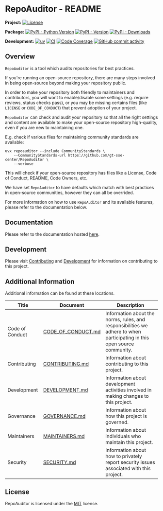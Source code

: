 # RepoAuditor - README

**Project:**
[![License](https://img.shields.io/github/license/gt-sse-center/RepoAuditor?color=dark-green)](https://github.com/gt-sse-center/RepoAuditor/blob/master/LICENSE)

**Package:**
[![PyPI - Python Version](https://img.shields.io/pypi/pyversions/repoauditor?color=dark-green)](https://pypi.org/project/repoauditor/)
[![PyPI - Version](https://img.shields.io/pypi/v/repoauditor?color=dark-green)](https://pypi.org/project/repoauditor/)
[![PyPI - Downloads](https://img.shields.io/pypi/dm/repoauditor)](https://pypistats.org/packages/repoauditor)

**Development:**
[![uv](https://img.shields.io/endpoint?url=https://raw.githubusercontent.com/astral-sh/uv/main/assets/badge/v0.json)](https://github.com/astral-sh/uv)
[![CI](https://github.com/gt-sse-center/RepoAuditor/actions/workflows/CICD.yml/badge.svg)](https://github.com/gt-sse-center/RepoAuditor/actions/workflows/CICD.yml)
[![Code Coverage](https://img.shields.io/endpoint?url=https://gist.githubusercontent.com/davidbrownell/2f9d770d13e3a148424f374f74d41f4b/raw/RepoAuditor_code_coverage.json)](https://github.com/gt-sse-center/RepoAuditor/actions)
[![GitHub commit activity](https://img.shields.io/github/commit-activity/y/gt-sse-center/RepoAuditor?color=dark-green)](https://github.com/gt-sse-center/RepoAuditor/commits/main/)

<!-- Content above this delimiter will be copied to the generated README.md file. DO NOT REMOVE THIS COMMENT, as it will cause regeneration to fail. -->

## Overview

`RepoAuditor` is a tool which audits repositories for best practices.

If you're running an open-source repository, there are many steps involved in being open-source beyond making your repository public.

In order to make your repository both friendly to maintainers and contributors, you will want to enable/disable some settings (e.g. require reviews, status checks pass), or you may be missing certains files (like `LICENSE` or `CODE_OF_CONDUCT`) that prevent adoption of your project.

`RepoAuditor` can check and audit your repository so that all the right settings and content are available to make your open-source repository high-quality, even if you are new to maintaining one.

E.g. check if various files for maintaining community standards are available:

```shell
uvx repoauditor --include CommunityStandards \
    --CommunityStandards-url https://github.com/gt-sse-center/RepoAuditor \
    --verbose
```

This will check if your open-source repository has files like a License, Code of Conduct, README, Code Owners, etc.

We have set `RepoAuditor` to have defaults which match with best practices in open-source communities, however they can all be overrided.

For more information on how to use `RepoAuditor` and its available features, please refer to the documentation below.

## Documentation

Please refer to the documentation hosted [here](docs/index.md).

## Development

Please visit [Contributing](https://github.com/gt-sse-center/RepoAuditor/blob/main/docs/CONTRIBUTING.md) and [Development](https://github.com/gt-sse-center/RepoAuditor/blob/docs/development.md) for information on contributing to this project.

## Additional Information

Additional information can be found at these locations.

| Title | Document | Description |
| --- | --- | --- |
| Code of Conduct | [CODE_OF_CONDUCT.md](CODE_OF_CONDUCT.md) | Information about the norms, rules, and responsibilities we adhere to when participating in this open source community. |
| Contributing | [CONTRIBUTING.md](docs/CONTRIBUTING.md) | Information about contributing to this project. |
| Development | [DEVELOPMENT.md](docs/DEVELOPMENT.md) | Information about development activities involved in making changes to this project. |
| Governance | [GOVERNANCE.md](GOVERNANCE.md) | Information about how this project is governed. |
| Maintainers | [MAINTAINERS.md](MAINTAINERS.md) | Information about individuals who maintain this project. |
| Security | [SECURITY.md](SECURITY.md) | Information about how to privately report security issues associated with this project. |

## License

RepoAuditor is licensed under the <a href="https://choosealicense.com/licenses/MIT/" target="_blank">MIT</a> license.
